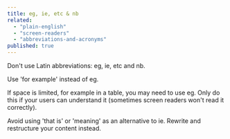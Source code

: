 ```yaml
---
title: eg, ie, etc & nb
related:
  - "plain-english"
  - "screen-readers"
  - "abbreviations-and-acronyms"
published: true
---
```


Don't use Latin abbreviations: eg, ie, etc and nb.

Use 'for example' instead of eg.

If space is limited, for example in a table, you may need to use eg. Only do this if your users can understand it (sometimes screen readers won't read it correctly).

Avoid using 'that is' or 'meaning' as an alternative to ie. Rewrite and restructure your content instead.
